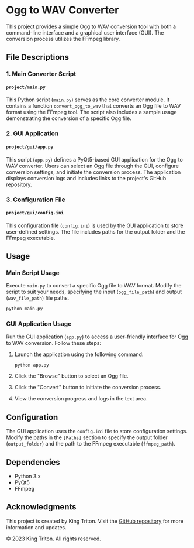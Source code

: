 # Ogg to WAV Converter

This project provides a simple Ogg to WAV conversion tool with both a command-line interface and a graphical user interface (GUI). The conversion process utilizes the FFmpeg library.

## File Descriptions

### 1. Main Converter Script

#### `project/main.py`

This Python script (`main.py`) serves as the core converter module. It contains a function `convert_ogg_to_wav` that converts an Ogg file to WAV format using the FFmpeg tool. The script also includes a sample usage demonstrating the conversion of a specific Ogg file.

### 2. GUI Application

#### `project/gui/app.py`

This script (`app.py`) defines a PyQt5-based GUI application for the Ogg to WAV converter. Users can select an Ogg file through the GUI, configure conversion settings, and initiate the conversion process. The application displays conversion logs and includes links to the project's GitHub repository.

### 3. Configuration File

#### `project/gui/config.ini`

This configuration file (`config.ini`) is used by the GUI application to store user-defined settings. The file includes paths for the output folder and the FFmpeg executable.

## Usage

### Main Script Usage

Execute `main.py` to convert a specific Ogg file to WAV format. Modify the script to suit your needs, specifying the input (`ogg_file_path`) and output (`wav_file_path`) file paths.

```bash
python main.py
```

### GUI Application Usage

Run the GUI application (`app.py`) to access a user-friendly interface for Ogg to WAV conversion. Follow these steps:

1. Launch the application using the following command:

    ```bash
    python app.py
    ```

2. Click the "Browse" button to select an Ogg file.

3. Click the "Convert" button to initiate the conversion process.

4. View the conversion progress and logs in the text area.

## Configuration

The GUI application uses the `config.ini` file to store configuration settings. Modify the paths in the `[Paths]` section to specify the output folder (`output_folder`) and the path to the FFmpeg executable (`ffmpeg_path`).

## Dependencies

- Python 3.x
- PyQt5
- FFmpeg

## Acknowledgments

This project is created by King Triton. Visit the [GitHub repository](https://github.com/king-tri-ton/ogg-to-wav) for more information and updates.

© 2023 King Triton. All rights reserved.